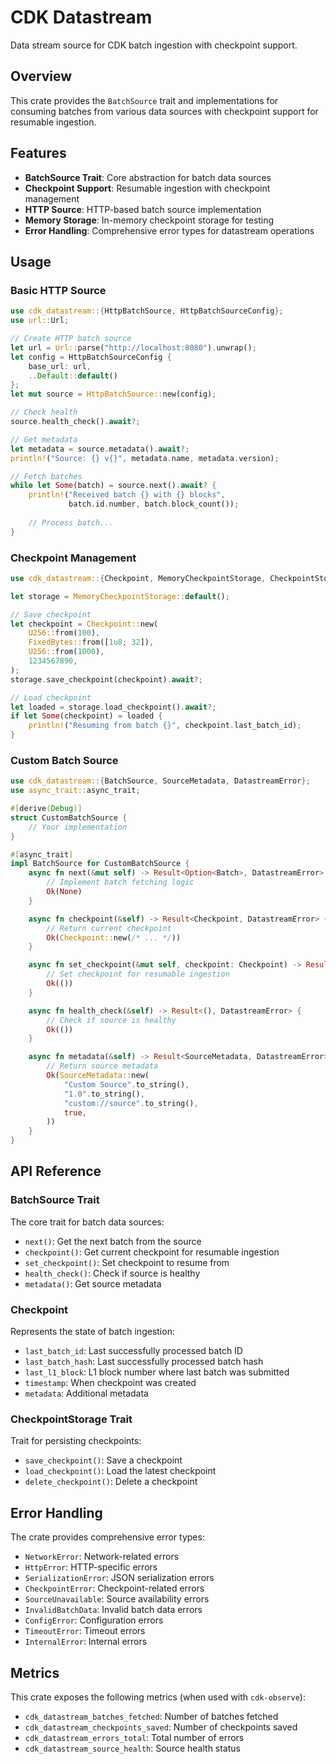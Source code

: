 # CDK Datastream

Data stream source for CDK batch ingestion with checkpoint support.

## Overview

This crate provides the `BatchSource` trait and implementations for consuming batches from various data sources with checkpoint support for resumable ingestion.

## Features

- **BatchSource Trait**: Core abstraction for batch data sources
- **Checkpoint Support**: Resumable ingestion with checkpoint management
- **HTTP Source**: HTTP-based batch source implementation
- **Memory Storage**: In-memory checkpoint storage for testing
- **Error Handling**: Comprehensive error types for datastream operations

## Usage

### Basic HTTP Source

```rust
use cdk_datastream::{HttpBatchSource, HttpBatchSourceConfig};
use url::Url;

// Create HTTP batch source
let url = Url::parse("http://localhost:8080").unwrap();
let config = HttpBatchSourceConfig {
    base_url: url,
    ..Default::default()
};
let mut source = HttpBatchSource::new(config);

// Check health
source.health_check().await?;

// Get metadata
let metadata = source.metadata().await?;
println!("Source: {} v{}", metadata.name, metadata.version);

// Fetch batches
while let Some(batch) = source.next().await? {
    println!("Received batch {} with {} blocks", 
             batch.id.number, batch.block_count());
    
    // Process batch...
}
```

### Checkpoint Management

```rust
use cdk_datastream::{Checkpoint, MemoryCheckpointStorage, CheckpointStorage};

let storage = MemoryCheckpointStorage::default();

// Save checkpoint
let checkpoint = Checkpoint::new(
    U256::from(100),
    FixedBytes::from([1u8; 32]),
    U256::from(1000),
    1234567890,
);
storage.save_checkpoint(checkpoint).await?;

// Load checkpoint
let loaded = storage.load_checkpoint().await?;
if let Some(checkpoint) = loaded {
    println!("Resuming from batch {}", checkpoint.last_batch_id);
}
```

### Custom Batch Source

```rust
use cdk_datastream::{BatchSource, SourceMetadata, DatastreamError};
use async_trait::async_trait;

#[derive(Debug)]
struct CustomBatchSource {
    // Your implementation
}

#[async_trait]
impl BatchSource for CustomBatchSource {
    async fn next(&mut self) -> Result<Option<Batch>, DatastreamError> {
        // Implement batch fetching logic
        Ok(None)
    }

    async fn checkpoint(&self) -> Result<Checkpoint, DatastreamError> {
        // Return current checkpoint
        Ok(Checkpoint::new(/* ... */))
    }

    async fn set_checkpoint(&mut self, checkpoint: Checkpoint) -> Result<(), DatastreamError> {
        // Set checkpoint for resumable ingestion
        Ok(())
    }

    async fn health_check(&self) -> Result<(), DatastreamError> {
        // Check if source is healthy
        Ok(())
    }

    async fn metadata(&self) -> Result<SourceMetadata, DatastreamError> {
        // Return source metadata
        Ok(SourceMetadata::new(
            "Custom Source".to_string(),
            "1.0".to_string(),
            "custom://source".to_string(),
            true,
        ))
    }
}
```

## API Reference

### BatchSource Trait

The core trait for batch data sources:

- `next()`: Get the next batch from the source
- `checkpoint()`: Get current checkpoint for resumable ingestion
- `set_checkpoint()`: Set checkpoint to resume from
- `health_check()`: Check if source is healthy
- `metadata()`: Get source metadata

### Checkpoint

Represents the state of batch ingestion:

- `last_batch_id`: Last successfully processed batch ID
- `last_batch_hash`: Last successfully processed batch hash
- `last_l1_block`: L1 block number where last batch was submitted
- `timestamp`: When checkpoint was created
- `metadata`: Additional metadata

### CheckpointStorage Trait

Trait for persisting checkpoints:

- `save_checkpoint()`: Save a checkpoint
- `load_checkpoint()`: Load the latest checkpoint
- `delete_checkpoint()`: Delete a checkpoint

## Error Handling

The crate provides comprehensive error types:

- `NetworkError`: Network-related errors
- `HttpError`: HTTP-specific errors
- `SerializationError`: JSON serialization errors
- `CheckpointError`: Checkpoint-related errors
- `SourceUnavailable`: Source availability errors
- `InvalidBatchData`: Invalid batch data errors
- `ConfigError`: Configuration errors
- `TimeoutError`: Timeout errors
- `InternalError`: Internal errors

## Metrics

This crate exposes the following metrics (when used with `cdk-observe`):

- `cdk_datastream_batches_fetched`: Number of batches fetched
- `cdk_datastream_checkpoints_saved`: Number of checkpoints saved
- `cdk_datastream_errors_total`: Total number of errors
- `cdk_datastream_source_health`: Source health status
